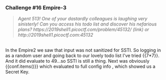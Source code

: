 <h3> Challenge #16 Empire-3</h3>
<blockquote><i>Agent 513! One of your dastardly colleagues is laughing very sinisterly! Can you access his todo list and discover his nefarious plans? https://2019shell1.picoctf.com/problem/45132/ (link) or http://2019shell1.picoctf.com:45132</i></blockquote>
<br>
In the Empire2 we saw that input was not sanitized for SSTI. So logging in as a random user and going back to our lovely todo list I've tried {{7*7}}.
And it did evaluate to 49...so SSTI is still a thing. Next was obviously {{conf.items()}} which evaluated to full config info , which showed us a Secret Key.